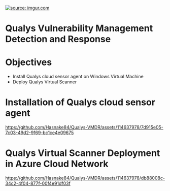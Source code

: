  <a href="https://imgur.com/Ep99oiy"><img src="https://i.imgur.com//Ep99oiy.png" title="source: imgur.com" /></a>

# Qualys Vulnerability Management Detection and Response


# Objectives

  - Install Qualys cloud sensor agent on Windows Virtual Machine
  - Deploy Qualys Virtual Scanner

# Installation of Qualys cloud sensor agent

https://github.com/Hasnake84/Qualys-VMDR/assets/114637978/7d915e05-7c03-49d2-9f69-bc1ce4e09675

# Qualys Virtual Scanner Deployment in Azure Cloud Network

https://github.com/Hasnake84/Qualys-VMDR/assets/114637978/db88008c-34c2-4f04-877f-00f4e91df03f

